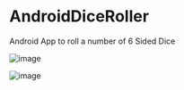 # AndroidDiceRoller
Android App to roll a number of 6 Sided Dice

![image](https://user-images.githubusercontent.com/75331586/215306233-64f0862e-3e7b-4723-a1b6-cc30a6a915b7.png)

![image](https://user-images.githubusercontent.com/75331586/215306257-97f9ad91-162e-4da2-b76c-365f8a8f1b13.png)
